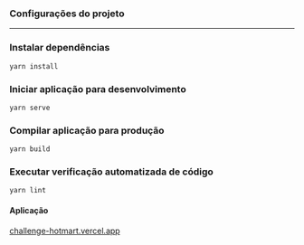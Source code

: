
### Configurações do projeto
-------------------------------------
### Instalar dependências
```
yarn install
```

### Iniciar aplicação para desenvolvimento
```
yarn serve
```

### Compilar aplicação para produção
```
yarn build
```

### Executar verificação automatizada de código
```
yarn lint
```

#### Aplicação
[challenge-hotmart.vercel.app](https://challenge-hotmart.vercel.app/)
